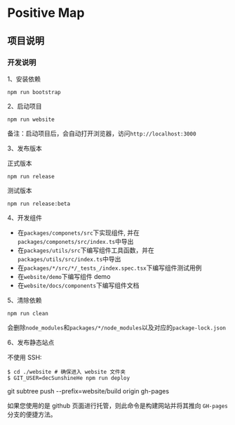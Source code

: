 # Positive Map

## 项目说明

### 开发说明

1、安装依赖

```
npm run bootstrap
```

2、启动项目

```
npm run website
```

备注：启动项目后，会自动打开浏览器，访问`http://localhost:3000`

3、发布版本

正式版本

```
npm run release
```

测试版本

```
npm run release:beta
```

4、开发组件

- 在`packages/componets/src`下实现组件, 并在`packages/componets/src/index.ts`中导出
- 在`packages/utils/src`下编写组件工具函数，并在`packages/utils/src/index.ts`中导出
- 在`packages/*/src/*/_tests_/index.spec.tsx`下编写组件测试用例
- 在`website/demo`下编写组件 demo
- 在`website/docs/components`下编写组件文档

5、清除依赖

```
npm run clean
```

会删除`node_modules`和`packages/*/node_modules`以及对应的`package-lock.json`

6、发布静态站点

不使用 SSH:

```shell
$ cd ./website # 确保进入 website 文件夹
$ GIT_USER=decSunshineHe npm run deploy
```

git subtree push --prefix=website/build origin gh-pages

如果您使用的是 github 页面进行托管，则此命令是构建网站并将其推向 `GH-pages` 分支的便捷方法。
